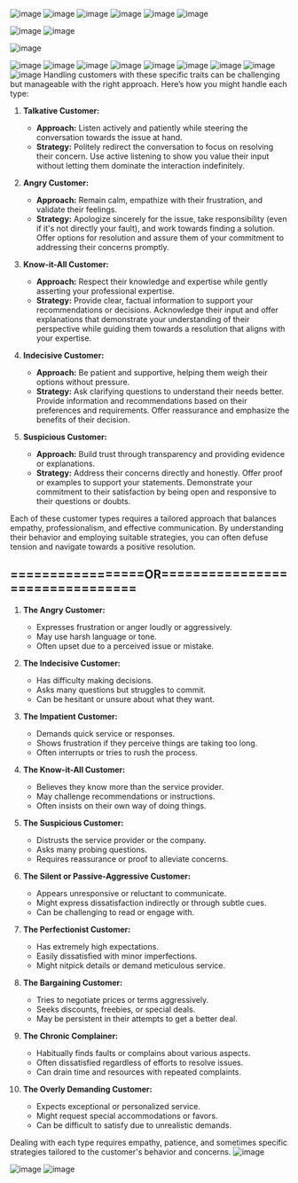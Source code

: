 ![image](https://github.com/anusha-tikarya/Soft_skills/assets/84814767/166affbf-7178-490b-8caf-c6231fdbd5d3)
![image](https://github.com/anusha-tikarya/Soft_skills/assets/84814767/c1baaf2d-880a-4199-962d-3f2ff84084a9)
![image](https://github.com/anusha-tikarya/Soft_skills/assets/84814767/5ae246f1-6d81-48a4-8a81-cd43ead7572c)
![image](https://github.com/anusha-tikarya/Soft_skills/assets/84814767/b400f059-40a6-46d6-9f67-a591850a08ae)
![image](https://github.com/anusha-tikarya/Soft_skills/assets/84814767/6df4ccba-4915-4907-abe3-0299ba862b3c)
![image](https://github.com/anusha-tikarya/Soft_skills/assets/84814767/05f272e3-32ec-4d31-b7f6-cccef5a8aae9)

![image](https://github.com/anusha-tikarya/Soft_skills/assets/84814767/6b281af4-8940-4f41-8099-7bb098bd2289)
![image](https://github.com/anusha-tikarya/Soft_skills/assets/84814767/0506c8d9-3e97-45b5-8b7a-30d4508cef89)


![image](https://github.com/anusha-tikarya/Soft_skills/assets/84814767/8cf7e101-eee4-4a91-9b98-ee310a73035f)

![image](https://github.com/anusha-tikarya/Soft_skills/assets/84814767/cd81d1bb-ca5f-4c22-9d0e-d613ab49a983)
![image](https://github.com/anusha-tikarya/Soft_skills/assets/84814767/d73f9f72-9a89-439a-aa1a-c227e7d83e57)
![image](https://github.com/anusha-tikarya/Soft_skills/assets/84814767/0b74d6c4-6dee-4ac6-b12d-d11fd32ddd6e)
![image](https://github.com/anusha-tikarya/Soft_skills/assets/84814767/25aff197-4c47-4ec3-bc5f-83abb7ede35a)
![image](https://github.com/anusha-tikarya/Soft_skills/assets/84814767/229d58f2-8580-42c0-bbd5-c9cde6e07d74)
![image](https://github.com/anusha-tikarya/Soft_skills/assets/84814767/4047981e-7ead-4bef-b7b2-2b3b6788c3f8)
![image](https://github.com/anusha-tikarya/Soft_skills/assets/84814767/4b4ddf24-67e0-471d-9eaf-277937a06889)
![image](https://github.com/anusha-tikarya/Soft_skills/assets/84814767/01b38f4a-4e5e-417b-ae56-9799999db521)
![image](https://github.com/anusha-tikarya/Soft_skills/assets/84814767/d9484961-1884-47ce-99e5-da8a270f168c)
Handling customers with these specific traits can be challenging but manageable with the right approach. Here’s how you might handle each type:

1. **Talkative Customer:**
   - **Approach:** Listen actively and patiently while steering the conversation towards the issue at hand.
   - **Strategy:** Politely redirect the conversation to focus on resolving their concern. Use active listening to show you value their input without letting them dominate the interaction indefinitely.

2. **Angry Customer:**
   - **Approach:** Remain calm, empathize with their frustration, and validate their feelings.
   - **Strategy:** Apologize sincerely for the issue, take responsibility (even if it's not directly your fault), and work towards finding a solution. Offer options for resolution and assure them of your commitment to addressing their concerns promptly.

3. **Know-it-All Customer:**
   - **Approach:** Respect their knowledge and expertise while gently asserting your professional expertise.
   - **Strategy:** Provide clear, factual information to support your recommendations or decisions. Acknowledge their input and offer explanations that demonstrate your understanding of their perspective while guiding them towards a resolution that aligns with your expertise.

4. **Indecisive Customer:**
   - **Approach:** Be patient and supportive, helping them weigh their options without pressure.
   - **Strategy:** Ask clarifying questions to understand their needs better. Provide information and recommendations based on their preferences and requirements. Offer reassurance and emphasize the benefits of their decision.

5. **Suspicious Customer:**
   - **Approach:** Build trust through transparency and providing evidence or explanations.
   - **Strategy:** Address their concerns directly and honestly. Offer proof or examples to support your statements. Demonstrate your commitment to their satisfaction by being open and responsive to their questions or doubts.

Each of these customer types requires a tailored approach that balances empathy, professionalism, and effective communication. By understanding their behavior and employing suitable strategies, you can often defuse tension and navigate towards a positive resolution.

## =================OR================================
1. **The Angry Customer:**
   - Expresses frustration or anger loudly or aggressively.
   - May use harsh language or tone.
   - Often upset due to a perceived issue or mistake.

2. **The Indecisive Customer:**
   - Has difficulty making decisions.
   - Asks many questions but struggles to commit.
   - Can be hesitant or unsure about what they want.

3. **The Impatient Customer:**
   - Demands quick service or responses.
   - Shows frustration if they perceive things are taking too long.
   - Often interrupts or tries to rush the process.

4. **The Know-it-All Customer:**
   - Believes they know more than the service provider.
   - May challenge recommendations or instructions.
   - Often insists on their own way of doing things.

5. **The Suspicious Customer:**
   - Distrusts the service provider or the company.
   - Asks many probing questions.
   - Requires reassurance or proof to alleviate concerns.

6. **The Silent or Passive-Aggressive Customer:**
   - Appears unresponsive or reluctant to communicate.
   - Might express dissatisfaction indirectly or through subtle cues.
   - Can be challenging to read or engage with.

7. **The Perfectionist Customer:**
   - Has extremely high expectations.
   - Easily dissatisfied with minor imperfections.
   - Might nitpick details or demand meticulous service.

8. **The Bargaining Customer:**
   - Tries to negotiate prices or terms aggressively.
   - Seeks discounts, freebies, or special deals.
   - May be persistent in their attempts to get a better deal.

9. **The Chronic Complainer:**
   - Habitually finds faults or complains about various aspects.
   - Often dissatisfied regardless of efforts to resolve issues.
   - Can drain time and resources with repeated complaints.

10. **The Overly Demanding Customer:**
    - Expects exceptional or personalized service.
    - Might request special accommodations or favors.
    - Can be difficult to satisfy due to unrealistic demands.

Dealing with each type requires empathy, patience, and sometimes specific strategies tailored to the customer's behavior and concerns.
![image](https://github.com/anusha-tikarya/Soft_skills/assets/84814767/a156773b-bca4-4952-9cc2-2824af09eda5)

![image](https://github.com/anusha-tikarya/Soft_skills/assets/84814767/2813e809-b3f5-4219-ab09-eeeb53a7cfc4)
![image](https://github.com/anusha-tikarya/Soft_skills/assets/84814767/ff93591e-56e3-4518-99d6-f2b45e19639d)

